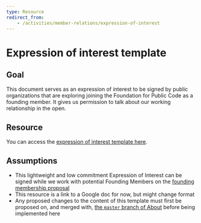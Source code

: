 ```yaml
---
type: Resource
redirect_from:
    - /activities/member-relations/expression-of-interest
---
```


# Expression of interest template

## Goal

This document serves as an expression of interest to be signed by public organizations that are exploring joining the Foundation for Public Code as a founding member.  It gives us permission to talk about our working relationship in the open.

## Resource

You can access the [expression of interest template here](https://docs.google.com/document/d/1jGQYAMkefcEtkblIrJXc6KpIzQZQCjL2QJBDA6wbHfc/edit?usp=sharing).

## Assumptions

* This lightweight and low commitment Expression of Interest can be signed while we work with potential Founding Members on the [founding membership proposal](founding-membership-proposal.md)
* This resource is a link to a Google doc for now, but might change format
* Any proposed changes to the content of this template must first be proposed on, and merged with, [the `master` branch of About](https://github.com/publiccodenet/about/tree/master) before being implemented here
